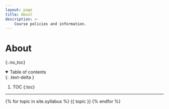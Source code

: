 ```yaml
---
layout: page
title: About
description: >-
    Course policies and information.
---
```


# About
{:.no_toc}

<details open markdown="block">
  <summary>
    Table of contents
  </summary>
  {: .text-delta }

  1. TOC
  {:toc}
</details>

---

{% for topic in site.syllabus %}
{{ topic }}
{% endfor %}

